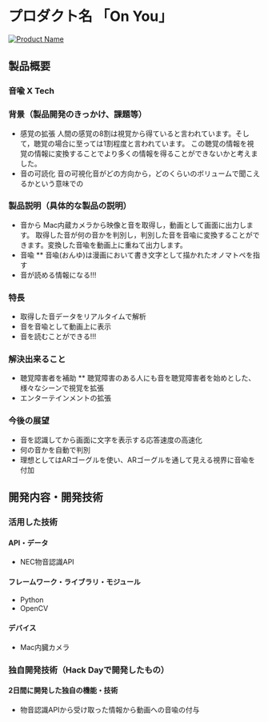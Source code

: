 # プロダクト名 「On You」

[![Product Name](https://raw.github.com/GabLeRoux/WebMole/master/ressources/WebMole_Youtube_Video.png)](https://www.youtube.com/channel/UC4PtjOfZTbVp9DwtJv82Lzg)

## 製品概要
### 音喩 X Tech

### 背景（製品開発のきっかけ、課題等）
* 感覚の拡張
人間の感覚の8割は視覚から得ていると言われています。そして，聴覚の場合に至っては1割程度と言われています。
この聴覚の情報を視覚の情報に変換することでより多くの情報を得ることができないかと考えました。
* 音の可読化
音の可視化音がどの方向から，どのくらいのボリュームで聞こえるかという意味での

### 製品説明（具体的な製品の説明）
* 音から
Mac内蔵カメラから映像と音を取得し，動画として画面に出力します。
取得した音が何の音かを判別し，判別した音を音喩に変換することができます。変換した音喩を動画上に重ねて出力します。
* 音喩
** 音喩(おんゆ)は漫画において書き文字として描かれたオノマトペを指す
* 音が読める情報になる!!!

### 特長
* 取得した音データをリアルタイムで解析
* 音を音喩として動画上に表示
* 音を読むことができる!!!

### 解決出来ること
* 聴覚障害者を補助
**  聴覚障害のある人にも音を聴覚障害者を始めとした、様々なシーンで視覚を拡張
* エンターテインメントの拡張

### 今後の展望
* 音を認識してから画面に文字を表示する応答速度の高速化
* 何の音かを自動で判別
* 理想としてはARゴーグルを使い、ARゴーグルを通して見える視界に音喩を付加

## 開発内容・開発技術
### 活用した技術
#### API・データ
* NEC物音認識API

#### フレームワーク・ライブラリ・モジュール
* Python
* OpenCV

#### デバイス
* Mac内臓カメラ

### 独自開発技術（Hack Dayで開発したもの）
#### 2日間に開発した独自の機能・技術
* 物音認識APIから受け取った情報から動画への音喩の付与
